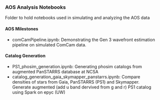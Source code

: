 ### AOS Analysis Notebooks

Folder to hold notebooks used in simulating and analyzing the AOS data

#### AOS Milestones
- comCamPipeline.ipynb: Demonstrating the Gen 3 wavefront estimation pipeline on simulated ComCam data.

#### Catalog Generation	
- PS1_phosim_generation.ipynb: Generating phosim catalogs from augmented PanSTARRS database at NCSA
- catalog_generation_gaia_skymapper_panstarrs.ipynb: Compare densities of stars from Gaia, PanSTARRS (PS1) and Skymapper. Generate augmented (add u band dervived from g and r) PS1 catalog using Spark on epyc (UW)